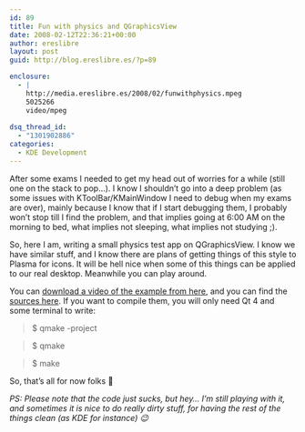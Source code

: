 ```yaml
---
id: 89
title: Fun with physics and QGraphicsView
date: 2008-02-12T22:36:21+00:00
author: ereslibre
layout: post
guid: http://blog.ereslibre.es/?p=89

enclosure:
  - |
    http://media.ereslibre.es/2008/02/funwithphysics.mpeg
    5025266
    video/mpeg
    
dsq_thread_id:
  - "1301902886"
categories:
  - KDE Development
---
```

After some exams I needed to get my head out of worries for a while (still one on the stack to pop&#8230;). I know I shouldn&#8217;t go into a deep problem (as some issues with KToolBar/KMainWindow I need to debug when my exams are over), mainly because I know that if I start debugging them, I probably won&#8217;t stop till I find the problem, and that implies going at 6:00 AM on the morning to bed, what implies not sleeping, what implies not studying ;).

So, here I am, writing a small physics test app on QGraphicsView. I know we have similar stuff, and I know there are plans of getting things of this style to Plasma for icons. It will be hell nice when some of this things can be applied to our real desktop. Meanwhile you can play around.

You can <a href="http://media.ereslibre.es/2008/02/funwithphysics.mpeg" target="_blank">download a video of the example from here</a>, and you can find the <a href="http://media.ereslibre.es/2008/02/iconsproof" target="_blank">sources here</a>. If you want to compile them, you will only need Qt 4 and some terminal to write:

> $ qmake -project
  
> $ qmake
  
> $ make

So, that&#8217;s all for now folks 🙂

_PS: Please note that the code just sucks, but hey&#8230; I&#8217;m still playing with it, and sometimes it is nice to do really dirty stuff, for having the rest of the things clean (as KDE for instance) 😉_